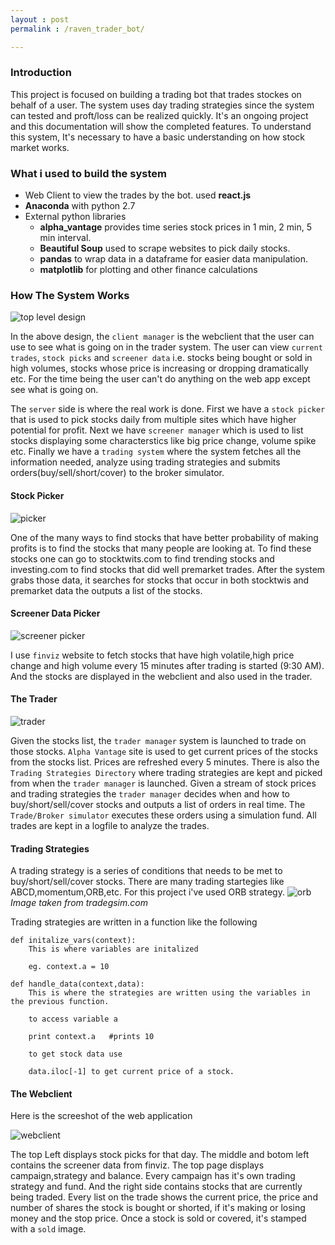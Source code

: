 ```yaml
---
layout : post
permalink : /raven_trader_bot/

---
```


### Introduction

This project is focused on building a trading bot that trades stockes on behalf of a user. The system uses day trading strategies since the system can tested and proft/loss can be realized quickly. It's an ongoing project and this documentation will show the completed features. To understand this system, It's necessary to have a basic understanding on how stock market works. 

### What i used to build the system

* Web Client to view the trades by the bot. used **react.js**
* **Anaconda** with python 2.7
* External python libraries
    * **alpha_vantage** provides time series stock prices in 1 min, 2 min, 5 min interval.
    * **Beautiful Soup** used to scrape websites to pick daily stocks.
    * **pandas** to wrap data in a dataframe for easier data manipulation.
    * **matplotlib** for plotting and other finance calculations

### How The System Works

![top level design](/{{site.baseurl}}/assets/images/raven_top_level.png)

In the above design, the `client manager` is the webclient that the user can use to see what is going on in the trader system. The user can view `current trades`, `stock picks` and `screener data` i.e. stocks being bought or sold in high volumes, stocks whose price is increasing or dropping dramatically etc. For the time being the user can't do anything on the web app except see what is going on.

The `server` side is where the real work is done. First we have a `stock picker` that is used to pick stocks daily from multiple sites which have higher potential for profit. Next we have `screener manager` which is used to list stocks displaying some characterstics like big price change, volume spike etc. Finally we have a `trading system` where the system fetches all the information needed, analyze using trading strategies and submits orders(buy/sell/short/cover) to the broker simulator. 

#### Stock Picker

![picker](/{{site.baseurl}}/assets/images/stock_picker.png)

One of the many ways to find stocks that have better probability of making profits is to find the stocks that many people are looking at. To find these stocks one can go to stocktwits.com to find trending stocks and investing.com to find stocks that did well premarket trades. After the system grabs those data, it searches for stocks that occur in both stocktwis and premarket data the outputs a list of the stocks.

#### Screener Data Picker

![screener picker](/{{site.baseurl}}/assets/images/screener_data.png)

I use `finviz` website to fetch stocks that have high volatile,high price change and high volume every 15 minutes after trading is started (9:30 AM). And the stocks are displayed in the webclient and also used in the trader.

#### The Trader

![trader](/{{site.baseurl}}/assets/images/raven_trader.png)

Given the stocks list, the `trader manager` system is launched to trade on those stocks. `Alpha Vantage` site is used to get current prices of the stocks from the stocks list. Prices are refreshed every 5 minutes. There is also the `Trading Strategies Directory` where trading strategies are kept and picked from when the `trader manager` is launched. Given a stream of stock prices and trading strategies the `trader manager` decides when and how to buy/short/sell/cover stocks and outputs a list of orders in real time. The `Trade/Broker simulator` executes these orders using a simulation fund. All trades are kept in a logfile to analyze the trades.

#### Trading Strategies

A trading strategy is a series of conditions that needs to be met to buy/short/sell/cover stocks. There are many trading startegies like ABCD,momentum,ORB,etc. For this project i've used ORB strategy.
![orb](/{{site.baseurl}}/assets/images/orb.png)
*Image taken from tradegsim.com*

Trading strategies are written in a function like the following

```
def initalize_vars(context):
    This is where variables are initalized 
    
    eg. context.a = 10
    
def handle_data(context,data):
    This is where the strategies are written using the variables in the previous function.
    
    to access variable a
    
    print context.a   #prints 10
    
    to get stock data use 
    
    data.iloc[-1] to get current price of a stock.

```


#### The Webclient

Here is the screeshot of the web application

![webclient](/{{site.baseurl}}/assets/images/web_client.png)

The top Left displays stock picks for that day. The middle and botom left contains the screener data from finviz. The top page displays campaign,strategy and balance. Every campaign has it's own trading strategy and fund. And the right side contains stocks that are currently being traded. Every list on the trade shows the current price, the price and number of shares the stock is bought or shorted, if it's making or losing money and the stop price. Once a stock is sold or covered, it's stamped with a `sold` image.






